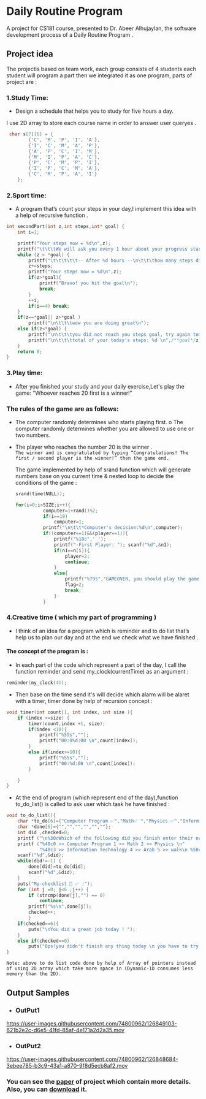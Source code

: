 # Daily Routine Program 
A project for CS181 course, presented to Dr. Abeer Alhujaylan, the software development process of a Daily Routine Program .

## Project idea
The projectis based on team work, each group consists of 4 students each student will program a part then we integrated it  as one program, parts of project are :

### 1.Study Time:
   * Design a schedule that helps you to study for five hours a day. 

I use 2D array to store each course name in order to answer user queryes .

```c
 char s[7][6] = {
        {'C', 'M', 'P', 'I', 'A'},
        {'I', 'C', 'M', 'A', 'P'},
        {'A', 'P', 'C', 'I', 'M'},
        {'M', 'I', 'P', 'A', 'C'},
        {'P', 'C', 'M', 'P', 'I'},
        {'I', 'P', 'C', 'M', 'A'},
        {'C', 'M', 'P', 'A', 'I'}
    };
```

### 2.Sport time: 
   * A program that’s count your steps in your day,I implement this idea with a help of recursive function .

```c
int secondPart(int z,int steps,int* goal) {
    int i=1;

    printf("Your steps now = %d\n",z);
    printf("\t\t\tWe will ask you every 1 hour about your progress starting from 7pm till 9pm, KEEP IT UP!\n");
    while (z < *goal) {
        printf("\t\t\t\t\t-- After %d hours --\n\t\t\thow many steps did you walk in the last  hours?", i);scanf("%10d",&steps);
        z+=steps;
        printf("Your steps now = %d\n",z);
        if(z>*goal){
            printf("Bravo! you hit the goal\n");
            break;
        }
        ++i;
        if(i==4) break;
    }
    if(z==*goal|| z>*goal )
        printf("\n\t\t\twow you are doing great\n");
    else if(z<*goal) {
        printf("\n\t\t\tyou did not reach you steps goal, try again tommowor\n");
        printf("\n\t\t\ttotal of your today's steps: %d \n",/**goal*/z);
    }
    return 0;
}
```
### 3.Play time: 
   * After you finished your study and your daily exercise,Let's play the game: "Whoever reaches 20 first is a winner!"
   
  ### The rules of the game are as follows: 
  * The computer randomly determines who starts playing first. o The computer randomly determines whether you are allowed to use one or two 
numbers.
  * The player who reaches the number 20 is the winner .  
      ``
      The winner and is congratulated by typing “Congratulations! The first / second player is the winner!” then the game end.
      ``
      
      The game implemented by help of srand function which will generate numbers base on you current time & nested loop to decide the conditions of the game  :
      ```c
      srand(time(NULL));
      ```
      
      ```c
      for(i=0;i<SIZE;i++){
                computer=1+rand()%2;
                if(i==19)
                    computer=1;
                printf("\n\t\t*Computer's decision:%d\n",computer);
                if((computer==1)&&(player==1)){
                    printf("%18c",' ');
                    printf("-First Player: "); scanf("%d",&n1);
                    if(n1==n[i]){
                        player=2;
                        continue;
                    }
                    else{
                        printf("%79s","GAMEOVER, you should play the game in sequence to win!\a\n");
                        flag=2;
                        break;
                    }
                }
      ```
### 4.Creative time ( which my part of programming  )

   * I think of an idea for a program which is reminder and to do list that’s help us to plan our day and at the end we check what we have finished .

#### The concept of the program is :
* In each part of the code which represent a part of the day, I call the function reminder and send my_clock(currentTime) as an argument :
``` c
reminder(my_clock(4));
```
* Then base on the time send it's will decide which alarm will be alaret with a timer, timer done by help of recursion concept  :
```c
void timer(int count[], int index, int size ){
    if (index <=size) {
        timer(count,index +1, size);
        if(index <10){
            printf("%55s","");
            printf("00:0%d:00 \n",count[index]);
        }
        else if(index>=10){
            printf("%55s","");
            printf("00:%d:00 \n",count[index]);
        }

    }
}
```
* At the end of program (which represent end of the day),function to_do_list() is called to ask user which task he have finished :

```c
void to_do_list(){
    char *to_do[6]={"Computer Program ✅","Math✅ ","Physics ✅","Information Technology ✅","Arab ✅","walk ✅"};
    char *done[6]={"","","","","",""};
    int did ,checked=0;
    printf ("\n%30cWhich of the following did you finish enter their numbers? \n", ' ');
    printf ("%40c0 >> Computer Program 1 >> Math 2 >> Physics \n"
            "%40c3 >> Information Technology 4 >> Arab 5 >> walk\n %50c >>> to end enter -1 <<<\n",  ' ', ' ',' ');
    scanf("%d",&did);
    while(did!=-1) {
        done[did]=to_do[did];
        scanf("%d",&did);
    }
    puts("My-checklist 📰 ✅ :");
    for (int j =0; j<6 ;j++) {
        if (strcmp(done[j],"") == 0)
            continue;
        printf("%s\n",done[j]);
        checked++;
        }
    if(checked==6){
        puts("\nYou did a great job today ! ");
    }
    else if(checked==0)
        puts("Ops!you didn't finish any thing today \n you have to try it better tomorrow ");
}
```
``
Note: above to do list code done by help of Array of pointers instead of using 2D array which take more space in (Dynamic-1D consumes less memory than the 2D).
``
   
   ## Output Samples 
   
* ### OutPut1
https://user-images.githubusercontent.com/74800962/126849103-621b2e2c-d6e5-41fd-85af-4e171a2d2a35.mov



* ### OutPut2
https://user-images.githubusercontent.com/74800962/126848684-3ebee785-b3c9-43a1-a870-9f8d5ecb8af2.mov


   
   ### You can see the [paper](https://github.com/wesamhamad/CS/blob/main/Project_Paper.pdf) of project which contain more details. Also, you can [download](https://drive.google.com/u/0/uc?id=1byijDxjfOPzIRyQ_CL6Pqnbm2kAc5ksp&export=download) it.
   
